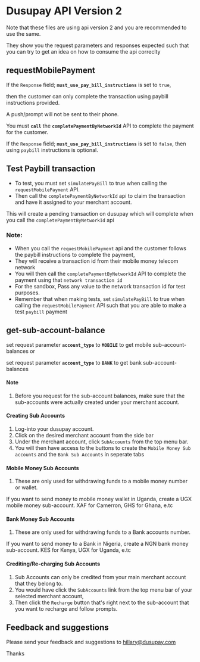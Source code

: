 # Dusupay API Version 2
Note that these files are using api version 2 and you are recommended to use the same.

They show you the request parameters and responses expected such that you can try to get an idea on how to consume the api correclty


## requestMobilePayment
If the `Response` field; **`must_use_pay_bill_instructions`** is set to `true`, 

then the customer can only complete the transaction using paybill instructions provided. 

A push/prompt will not be sent to their phone.

You must **`call`** the **`completePaymentByNetworkId`** API to complete the payment for the customer.



If the `Response` field; **`must_use_pay_bill_instructions`** is set to `false`, then using `paybill` instructions is optional.


## Test Paybill transaction
- To test, you must set `simulatePayBill` to true when calling the `requestMobilePayment` API.
- Then call the `completePaymentByNetworkId` api to claim the transaction and have it assigned to your merchant account.

This will create a pending transaction on dusupay which will complete when you call the `completePaymentByNetworkId` api

### Note:
- When you call the `requestMobilePayment` api and the customer follows the paybill instructions to complete the payment, 
- They will receive a transaction id from their mobile money telecom network
- You will then call the `completePaymentByNetworkId` API to complete the payment using that `network transaction id`
- For the sandbox, Pass any value to the network transaction id for test purposes.
- Remember that when making tests, set `simulatePayBill` to true when calling the `requestMobilePayment` API such that you 
are able to make a test `paybill` payment



## get-sub-account-balance
set request parameter **`account_type`** to **`MOBILE`** to get mobile sub-account-balances or

set request parameter **`account_type`** to **`BANK`** to get bank sub-account-balances

#### Note
1. Before you request for the sub-account balances, make sure that the sub-accounts were actually created under your merchant account.

#### Creating Sub Accounts
1. Log-into your dusupay account.
2. Click on the desired merchant account from the side bar
3. Under the merchant account, click `SubAccounts` from the top menu bar.
3. You will then have access to the buttons to create the `Mobile Money Sub accounts` and the `Bank Sub Accounts` in seperate tabs

#### Mobile Money Sub Accounts
1. These are only used for withdrawing funds to a mobile money number or wallet.

If you want to send money to mobile money wallet in Uganda, create a UGX mobile money sub-account. XAF for Camerron, GHS for Ghana, e.tc

#### Bank Money Sub Accounts
1. These are only used for withdrawing funds to a Bank accounts number.

If you want to send money to a Bank in Nigeria, create a NGN bank money sub-account. KES for Kenya, UGX for Uganda, e.tc

#### Crediting/Re-charging Sub Accounts
1. Sub Accounts can only be credited from your main merchant account that they belong to.
2. You would have click the `SubAccounts` link from the top menu bar of your selected merchant account,
3. Then click the `Recharge` button that's right next to the sub-account that you want to recharge and follow prompts.


## Feedback and suggestions
Please send your feedback and suggestions to hillary@dusupay.com

Thanks
